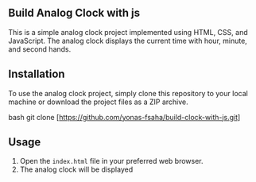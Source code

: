 ## Build Analog Clock with js

This is a simple analog clock project implemented using HTML, CSS, and JavaScript. The analog clock displays the current time with hour, minute, and second hands.


## Installation

To use the analog clock project, simply clone this repository to your local machine or download the project files as a ZIP archive. 

bash
git clone [https://github.com/yonas-fsaha/build-clock-with-js.git]

## Usage

1. Open the `index.html` file in your preferred web browser.
2. The analog clock will be displayed 
